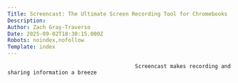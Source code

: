 ```yaml
---
Title: Screencast: The Ultimate Screen Recording Tool for Chromebooks
Description: 
Author: Zach Gray-Traverso
Date: 2025-09-02T18:30:15.000Z
Robots: noindex,nofollow
Template: index
---
```


                                            Screencast makes recording and sharing information a breeze
                                        